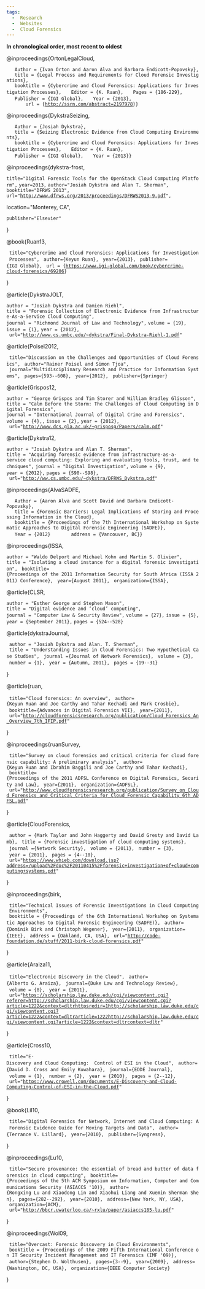 ```yaml
---
tags:
  -  Research
  -  Websites
  -  Cloud Forensics
---
```

**In chronological order, most recent to oldest**

<bibtex> @inproceedings{OrtonLegalCloud,

`   Author = {Ivan Orton and Aaron Alva and Barbara Endicott-Popovsky},`
`   title = {Legal Process and Requirements for Cloud Forensic Investigations},`
`   booktitle = {Cybercrime and Cloud Forensics: Applications for Investigation Processes},`
`   Editor = {K. Ruan},`
`   Pages = {186-229},`
`   Publisher = {IGI Global},`
`   Year = {2013},`
`       url = {`[`http://ssrn.com/abstract=2197978`](http://ssrn.com/abstract=2197978)`}}`

</bibtex>

<bibtex> @inproceedings{DykstraSeizing,

`   Author = {Josiah Dykstra},`
`   title = {Seizing Electronic Evidence from Cloud Computing Environments},`
`   booktitle = {Cybercrime and Cloud Forensics: Applications for Investigation Processes},`
`   Editor = {K. Ruan},`
`   Publisher = {IGI Global},`
`   Year = {2013}}`

</bibtex>

<bibtex> @inproceedings{dykstra-frost,

`title="Digital Forensic Tools for the OpenStack Cloud Computing Platform",`
`year=2013,`
`author="Josiah Dykstra and Alan T. Sherman",`
`booktitle="DFRWS 2013",`
`url="`[`http://www.dfrws.org/2013/proceedings/DFRWS2013-9.pdf`](http://www.dfrws.org/2013/proceedings/DFRWS2013-9.pdf)`",`

location="Monterey, CA",

`publisher="Elsevier"`

} </bibtex>

<bibtex> @book{Ruan13,

` title="Cybercrime and Cloud Forensics: Applications for Investigation Processes",`
` author={Keyun Ruan},`
` year={2013},`
` publisher={IGI Global},`
` url = {`[`https://www.igi-global.com/book/cybercrime-cloud-forensics/69206`](http://www.igi-global.com/book/cybercrime-cloud-forensics/69206)`}`

} </bibtex>

<bibtex> @article{DykstraJOLT,

`author = "Josiah Dykstra and Damien Riehl",`
`title = "Forensic Collection of Electronic Evidence from Infrastructure-As-a-Service Cloud Computing",`
`journal = "Richmond Journal of Law and Technology",`
`volume = {19},`
`issue = {1},`
`year = {2012},`
` url="`[`http://www.cs.umbc.edu/~dykstra/Final-Dykstra-Riehl-1.pdf`](http://www.cs.umbc.edu/~dykstra/Final-Dykstra-Riehl-1.pdf)`"`

</bibtex>

<bibtex> @article{Poisel2012,

` title="Discussion on the Challenges and Opportunities of Cloud Forensics",`
` author="Rainer Poisel and Simon Tjoa",`
` journal="Multidisciplinary Research and Practice for Information Systems",`
` pages={593--608},`
` year={2012},`
` publisher={Springer}`

</bibtex>

<bibtex> @article{Grispos12,

`author = "George Grispos and Tim Storer and William Bradley Glisson",`
`title = "Calm Before the Storm: The Challenges of Cloud Computing in Digital Forensics",`
`journal = "International Journal of Digital Crime and Forensics",`
`volume = {4},,`
`issue = {2},`
`year = {2012},`
` url="`[`http://www.dcs.gla.ac.uk/~grisposg/Papers/calm.pdf`](http://www.dcs.gla.ac.uk/~grisposg/Papers/calm.pdf)`"`

</bibtex>

<bibtex> @article{Dykstra12,

`author = "Josiah Dykstra and Alan T. Sherman",`
`title = "Acquiring forensic evidence from infrastructure-as-a-service cloud computing: Exploring and evaluating tools, trust, and techniques",`
`journal = "Digital Investigation",`
`volume = {9},`
`year = {2012},`
`pages = {S90--S98},`
` url="`[`http://ww.cs.umbc.edu/~dykstra/DFRWS_Dykstra.pdf`](http://ww.cs.umbc.edu/~dykstra/DFRWS_Dykstra.pdf)`"`

</bibtex>

<bibtex> @inproceedings{AlvaSADFE,

`   Author = {Aaron Alva and Scott David and Barbara Endicott-Popovsky},`
`   title = {Forensic Barriers: Legal Implications of Storing and Processing Information in the Cloud},`
`   booktitle = {Proceedings of the 7th International Workshop on Systematic Approaches to Digital Forensic Engineering (SADFE)},`
`   Year = {2012}`
`       address = {Vancouver, BC}}`

</bibtex>

<bibtex> @inproceedings{ISSA,

`author = "Waldo Delport and Michael Kohn and Martin S. Olivier",`
`title = "Isolating a cloud instance for a digital forensic investigation",`
` booktitle={Proceedings of the 2011 Information Security for South Africa (ISSA 2011) Conference},`
` year={August 2011},`
` organization={ISSA},`

</bibtex>

<bibtex> @article{CLSR,

`author = "Esther George and Stephen Mason",`
`title = "Digital evidence and ‘cloud’ computing",`
`journal = "Computer Law & Security Review",`
`volume = {27},`
`issue = {5},`
`year = {September 2011},`
`pages = {524--528}`

</bibtex>

<bibtex> @article{dykstraJournal,

` author = "Josiah Dykstra and Alan. T. Sherman",`
` title = "Understanding Issues in Cloud Forensics: Two Hypothetical Case Studies",`
` journal ={Journal of Network Forensics},`
` volume = {3},`
` number = {1},`
` year = {Autumn, 2011},`
` pages = {19--31}`

} </bibtex>

<bibtex> @article{ruan,

` title="Cloud forensics: An overview",`
` author={Keyun Ruan and Joe Carthy and Tahar Kechadi and Mark Crosbie},`
` booktitle={Advances in Digital Forensics VII},`
` year={2011},`
` url="`[`http://cloudforensicsresearch.org/publication/Cloud_Forensics_An_Overview_7th_IFIP.pdf`](http://cloudforensicsresearch.org/publication/Cloud_Forensics_An_Overview_7th_IFIP.pdf)`"`

}

</bibtex> <bibtex>

@inproceedings{ruanSurvey,

` title="Survey on cloud forensics and critical criteria for cloud forensic capability: A preliminary analysis",`
` author={Keyun Ruan and Ibrahim Baggili and Joe Carthy and Tahar Kechadi},`
` booktitle={Proceedings of the 2011 ADFSL Conference on Digital Forensics, Security and Law},`
` year={2011},`
` organization={ADFSL},`
` url="`[`http://www.cloudforensicsresearch.org/publication/Survey_on_Cloud_Forensics_and_Critical_Criteria_for_Cloud_Forensic_Capability_6th_ADFSL.pdf`](http://www.cloudforensicsresearch.org/publication/Survey_on_Cloud_Forensics_and_Critical_Criteria_for_Cloud_Forensic_Capability_6th_ADFSL.pdf)`"`

} </bibtex>

<bibtex> @article{CloudForensics,

` author = {Mark Taylor and John Haggerty and David Gresty and David Lamb},`
` title = {Forensic investigation of cloud computing systems},`
` journal ={Network Security},`
` volume = {2011},`
` number = {3},`
` year = {2011},`
` pages = {4--10},`
` url="`[`https://www.whieb.com/download.jsp?address=/upload%2Fdoc%2F20110415%2Fforensic+investigation+of+cloud+computing+systems.pdf`](http://www.whieb.com/download.jsp?address=/upload%2Fdoc%2F20110415%2Fforensic+investigation+of+cloud+computing+systems.pdf)`"`

}

</bibtex> <bibtex>

@inproceedings{birk,

` title="Technical Issues of Forensic Investigations in Cloud Computing Environments",`
` booktitle = {Proceedings of the 6th International Workshop on Systematic Approaches to Digital Forensic Engineering (SADFE)},`
` author={Dominik Birk and Christoph Wegener},`
` year={2011},`
` organization={IEEE},`
` address = {Oakland, CA, USA},`
` url="`[`http://code-foundation.de/stuff/2011-birk-cloud-forensics.pdf`](http://code-foundation.de/stuff/2011-birk-cloud-forensics.pdf)`"`

}

</bibtex>

<bibtex> @article{Araiza11,

` title="Electronic Discovery in the Cloud",`
` author={Alberto G. Araiza},`
` journal={Duke Law and Technology Review},`
` volume = {8},`
` year = {2011},`
` url="`[`https://scholarship.law.duke.edu/cgi/viewcontent.cgi?referer=http://scholarship.law.duke.edu/cgi/viewcontent.cgi?article=1222&context=dltrhttpsredir=1http://scholarship.law.duke.edu/cgi/viewcontent.cgi?article=1222&context=dltrarticle=1222http://scholarship.law.duke.edu/cgi/viewcontent.cgi?article=1222&context=dltrcontext=dltr`](http://scholarship.law.duke.edu/cgi/viewcontent.cgi?article=1222&context=dltr)`"`

} </bibtex>

<bibtex> @article{Cross10,

` title="E-Discovery and Cloud Computing:  Control of ESI in the Cloud",`
` author={David D. Cross and Emily Kuwahara},`
` journal={EDDE Journal},`
` volume = {1},`
` number = {2},`
` year = {2010},`
` pages = {2--12},`
` url="`[`https://www.crowell.com/documents/E-Discovery-and-Cloud-Computing-Control-of-ESI-in-the-Cloud.pdf`](http://www.crowell.com/documents/E-Discovery-and-Cloud-Computing-Control-of-ESI-in-the-Cloud.pdf)`"`

} </bibtex>

<bibtex> @book{Lil10,

` title="Digital Forensics for Network, Internet and Cloud Computing: A Forensic Evidence Guide for Moving Targets and Data",`
` author={Terrance V. Lillard},`
` year={2010},`
` publisher={Syngress},`

} </bibtex>

<bibtex> @inproceedings{Lu10,

` title="Secure provenance: the essential of bread and butter of data forensics in cloud computing",`
` booktitle={Proceedings of the 5th ACM Symposium on Information, Computer and Communications Security (ASIACCS '10)},`
` author={Rongxing Lu and Xiaodong Lin and Xiaohui Liang and Xuemin Sherman Shen},`
` pages={282--292},`
` year={2010},`
` address={New York, NY, USA},`
` organization={ACM},`
` url="`[`http://bbcr.uwaterloo.ca/~rxlu/paper/asiaccs185-lu.pdf`](http://bbcr.uwaterloo.ca/~rxlu/paper/asiaccs185-lu.pdf)`"`

}

</bibtex>

<bibtex>

@inproceedings{Wol09,

` title="Overcast: Forensic Discovery in Cloud Environments",`
` booktitle = {Proceedings of the 2009 Fifth International Conference on IT Security Incident Management and IT Forensics (IMF '09)},`
` author={Stephen D. Wolthusen},`
` pages={3--9},`
` year={2009},`
` address={Washington, DC, USA},`
` organization={IEEE Computer Society}`

}

</bibtex>

